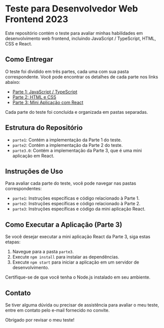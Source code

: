 # Teste para Desenvolvedor Web Frontend 2023

Este repositório contém o teste para avaliar minhas habilidades em desenvolvimento web frontend, incluindo JavaScript / TypeScript, HTML, CSS e React.

## Como Entregar

O teste foi dividido em três partes, cada uma com sua pasta correspondente. Você pode encontrar os detalhes de cada parte nos links abaixo:

- [Parte 1: JavaScript / TypeScript](parte1.md)
- [Parte 2: HTML e CSS](parte2.md)
- [Parte 3: Mini Aplicação com React](parte3.md)

Cada parte do teste foi concluída e organizada em pastas separadas.

## Estrutura do Repositório

- `parte1`: Contém a implementação da Parte 1 do teste.
- `parte2`: Contém a implementação da Parte 2 do teste.
- `parte3.0`: Contém a implementação da Parte 3, que é uma mini aplicação em React.

## Instruções de Uso

Para avaliar cada parte do teste, você pode navegar nas pastas correspondentes:

- `parte1`: Instruções específicas e código relacionado à Parte 1.
- `parte2`: Instruções específicas e código relacionado à Parte 2.
- `parte3`: Instruções específicas e código da mini aplicação React.

## Como Executar a Aplicação (Parte 3)

Se você desejar executar a mini aplicação React da Parte 3, siga estas etapas:

1. Navegue para a pasta `parte3`.
2. Execute `npm install` para instalar as dependências.
3. Execute `npm start` para iniciar a aplicação em um servidor de desenvolvimento.

Certifique-se de que você tenha o Node.js instalado em seu ambiente.

## Contato

Se tiver alguma dúvida ou precisar de assistência para avaliar o meu teste, entre em contato pelo e-mail fornecido no convite.

Obrigado por revisar o meu teste!


 
